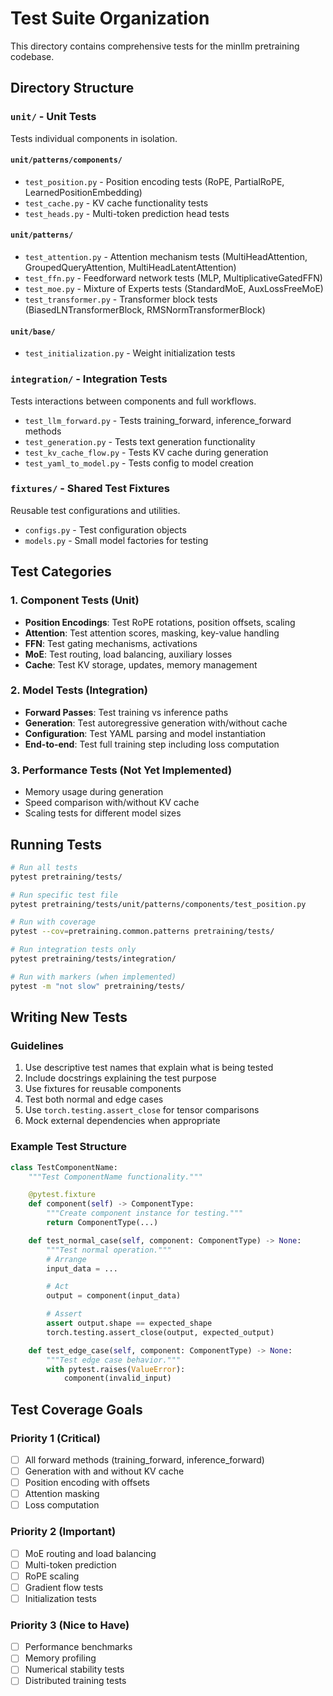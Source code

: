 # Test Suite Organization

This directory contains comprehensive tests for the minllm pretraining codebase.

## Directory Structure

### `unit/` - Unit Tests
Tests individual components in isolation.

#### `unit/patterns/components/`
- `test_position.py` - Position encoding tests (RoPE, PartialRoPE, LearnedPositionEmbedding)
- `test_cache.py` - KV cache functionality tests
- `test_heads.py` - Multi-token prediction head tests

#### `unit/patterns/`
- `test_attention.py` - Attention mechanism tests (MultiHeadAttention, GroupedQueryAttention, MultiHeadLatentAttention)
- `test_ffn.py` - Feedforward network tests (MLP, MultiplicativeGatedFFN)
- `test_moe.py` - Mixture of Experts tests (StandardMoE, AuxLossFreeMoE)
- `test_transformer.py` - Transformer block tests (BiasedLNTransformerBlock, RMSNormTransformerBlock)

#### `unit/base/`
- `test_initialization.py` - Weight initialization tests

### `integration/` - Integration Tests
Tests interactions between components and full workflows.

- `test_llm_forward.py` - Tests training_forward, inference_forward methods
- `test_generation.py` - Tests text generation functionality
- `test_kv_cache_flow.py` - Tests KV cache during generation
- `test_yaml_to_model.py` - Tests config to model creation

### `fixtures/` - Shared Test Fixtures
Reusable test configurations and utilities.

- `configs.py` - Test configuration objects
- `models.py` - Small model factories for testing

## Test Categories

### 1. Component Tests (Unit)
- **Position Encodings**: Test RoPE rotations, position offsets, scaling
- **Attention**: Test attention scores, masking, key-value handling
- **FFN**: Test gating mechanisms, activations
- **MoE**: Test routing, load balancing, auxiliary losses
- **Cache**: Test KV storage, updates, memory management

### 2. Model Tests (Integration)
- **Forward Passes**: Test training vs inference paths
- **Generation**: Test autoregressive generation with/without cache
- **Configuration**: Test YAML parsing and model instantiation
- **End-to-end**: Test full training step including loss computation

### 3. Performance Tests (Not Yet Implemented)
- Memory usage during generation
- Speed comparison with/without KV cache
- Scaling tests for different model sizes

## Running Tests

```bash
# Run all tests
pytest pretraining/tests/

# Run specific test file
pytest pretraining/tests/unit/patterns/components/test_position.py

# Run with coverage
pytest --cov=pretraining.common.patterns pretraining/tests/

# Run integration tests only
pytest pretraining/tests/integration/

# Run with markers (when implemented)
pytest -m "not slow" pretraining/tests/
```

## Writing New Tests

### Guidelines
1. Use descriptive test names that explain what is being tested
2. Include docstrings explaining the test purpose
3. Use fixtures for reusable components
4. Test both normal and edge cases
5. Use `torch.testing.assert_close` for tensor comparisons
6. Mock external dependencies when appropriate

### Example Test Structure
```python
class TestComponentName:
    """Test ComponentName functionality."""

    @pytest.fixture
    def component(self) -> ComponentType:
        """Create component instance for testing."""
        return ComponentType(...)

    def test_normal_case(self, component: ComponentType) -> None:
        """Test normal operation."""
        # Arrange
        input_data = ...

        # Act
        output = component(input_data)

        # Assert
        assert output.shape == expected_shape
        torch.testing.assert_close(output, expected_output)

    def test_edge_case(self, component: ComponentType) -> None:
        """Test edge case behavior."""
        with pytest.raises(ValueError):
            component(invalid_input)
```

## Test Coverage Goals

### Priority 1 (Critical)
- [ ] All forward methods (training_forward, inference_forward)
- [ ] Generation with and without KV cache
- [ ] Position encoding with offsets
- [ ] Attention masking
- [ ] Loss computation

### Priority 2 (Important)
- [ ] MoE routing and load balancing
- [ ] Multi-token prediction
- [ ] RoPE scaling
- [ ] Gradient flow tests
- [ ] Initialization tests

### Priority 3 (Nice to Have)
- [ ] Performance benchmarks
- [ ] Memory profiling
- [ ] Numerical stability tests
- [ ] Distributed training tests
